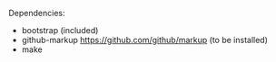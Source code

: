 
Dependencies: 

- bootstrap (included)
- github-markup https://github.com/github/markup (to be installed)
- make

